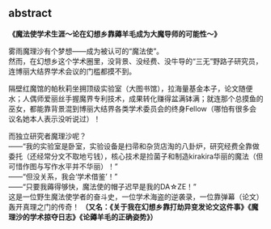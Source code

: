 ## abstract
**《魔法使学术生涯～论在幻想乡靠薅羊毛成为大魔导师的可能性～》**  

雾雨魔理沙有个梦想——成为被认可的“魔法使”。  
然而，在幻想乡这个学术圈里，没背景、没经费、没牛导的“三无”野路子研究员，连博丽大结界学术会议的门槛都摸不到。  

隔壁红魔馆的帕秋莉坐拥顶级实验室（大图书馆），拉海量基金本子，论文随便水；人偶师爱丽丝手握魔界专利技术，成果转化赚得盆满钵满；就连那个总摸鱼的巫女，都能靠背景混到博丽大结界各类学术委员会的终身Fellow（哪怕有很多会议名她本人表示没听说过）！  

而独立研究者魔理沙呢？  
——“我的实验室是卧室，实验设备是扫帚和杂货店淘的八卦炉，研究经费全靠做委托（还经常分文不取地亏钱），核心技术是捡菌子和制造kirakira华丽的魔法（但可惜作图与写作水平并不华丽）！”  
——“但没关系，我会‘学术借鉴’！”  
——“只要我薅得够快，魔法使的帽子迟早是我的DA☆ZE！”  
这是一位野生魔法使学者的奋斗史，一位学术海盗的逆袭录，一位靠弹幕（论文）轰开真理之门的传奇！
**（又名：《关于我在幻想乡靠打劫异变发论文这件事》《魔理沙的学术掠夺日志》《论薅羊毛的正确姿势》）**  

